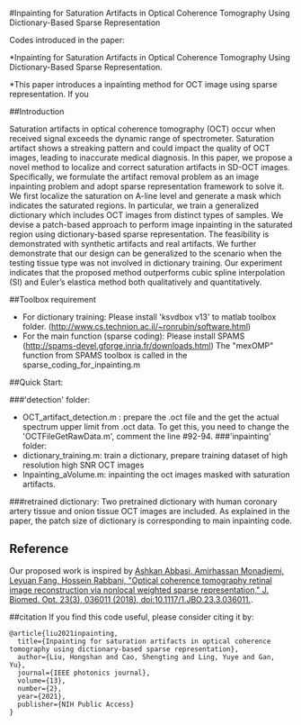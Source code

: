 #Inpainting for Saturation Artifacts in Optical Coherence Tomography Using Dictionary-Based Sparse Representation

Codes introduced in the paper:

*Inpainting for Saturation Artifacts in Optical Coherence Tomography Using Dictionary-Based Sparse Representation. 

*This paper introduces a inpainting method for OCT image using sparse representation. If you 


##Introduction

Saturation artifacts in optical coherence tomography (OCT) occur when received signal exceeds the dynamic range of spectrometer. Saturation artifact shows a streaking pattern and could impact the quality of OCT images, leading to inaccurate medical diagnosis. 
In this paper, we propose a novel method to localize and correct saturation artifacts in SD-OCT images. Specifically, we formulate the artifact removal problem as an image inpainting problem and adopt sparse representation framework to solve it. We first localize the saturation on A-line level and generate a mask which indicates the saturated regions. In particular, we train a generalized dictionary which includes OCT images from distinct types of samples. We devise a patch-based approach to perform image inpainting in the saturated region using dictionary-based sparse representation. The feasibility is demonstrated with synthetic artifacts and real artifacts. We further demonstrate that our design can be generalized to the scenario when the testing tissue type was not involved in dictionary training. Our experiment indicates that the proposed method outperforms cubic spline interpolation (SI) and Euler’s elastica method both qualitatively and quantitatively.


##Toolbox requirement

* For dictionary training: Please install 'ksvdbox v13' to matlab toolbox folder. (http://www.cs.technion.ac.il/~ronrubin/software.html)
* For the main function (sparse coding): Please install SPAMS (http://spams-devel.gforge.inria.fr/downloads.html)
    The "mexOMP" function from SPAMS toolbox is called in the sparse_coding_for_inpainting.m

##Quick Start: 

###'detection' folder: 
* OCT_artifact_detection.m : prepare the .oct file and the get the actual spectrum upper limit from .oct data. To get this, you need to change the 'OCTFileGetRawData.m', comment the line #92-94.
###'inpainting' folder:
* dictionary_training.m: train a dictionary, prepare training dataset of high resolution high SNR OCT images
* Inpainting_aVolume.m: inpainting the oct images masked with saturation artifacts.

###retrained dictionary: 
Two pretrained dictionary with human coronary artery tissue and onion tissue OCT images are included. As explained in the paper, the patch size of dictionary is corresponding to main inpainting code.


## Reference
Our proposed work is inspired by [Ashkan Abbasi, Amirhassan Monadjemi, Leyuan Fang, Hossein Rabbani, "Optical coherence tomography retinal image reconstruction via nonlocal weighted sparse representation," J. Biomed. Opt. 23(3), 036011 (2018), doi:10.1117/1.JBO.23.3.036011.](https://github.com/ashkan-abbasi66/NWSR).

##citation
If you find this code useful, please consider citing it by:
```
@article{liu2021inpainting,
  title={Inpainting for saturation artifacts in optical coherence tomography using dictionary-based sparse representation},
  author={Liu, Hongshan and Cao, Shengting and Ling, Yuye and Gan, Yu},
  journal={IEEE photonics journal},
  volume={13},
  number={2},
  year={2021},
  publisher={NIH Public Access}
}
```

